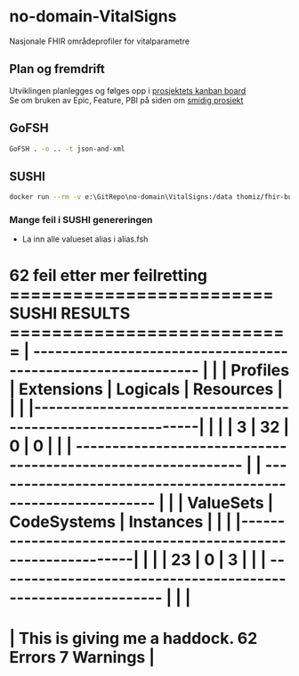 # no-domain-VitalSigns

Nasjonale FHIR områdeprofiler for vitalparametre

## Plan og fremdrift

Utviklingen planlegges og følges opp i [prosjektets kanban board](https://github.com/HL7Norway/no-domain/projects/2)  
Se om bruken av Epic, Feature, PBI på siden om [smidig prosjekt](https://github.com/HL7Norway/no-domain/blob/master/docs/smidig-prosjekt.md)  

## GoFSH

~~~bash
GoFSH . -o .. -t json-and-xml
~~~

## SUSHI

~~~bash
docker run --rm -v e:\GitRepo\no-domain\VitalSigns:/data thomiz/fhir-build sushi /data
~~~

### Mange feil i SUSHI genereringen

* La inn alle valueset alias i alias.fsh

62 feil etter mer feilretting
========================= SUSHI RESULTS ===========================
|  -------------------------------------------------------------  |
| |    Profiles   |  Extensions  |   Logicals   |   Resources   | |
| |-------------------------------------------------------------| |
| |       3       |      32      |      0       |       0       | |
|  -------------------------------------------------------------  |
|  -------------------------------------------------------------  |
| |      ValueSets     |    CodeSystems    |     Instances      | |
| |-------------------------------------------------------------| |
| |         23         |         0         |         3          | |
|  -------------------------------------------------------------  |
|                                                                 |
===================================================================
| This is giving me a haddock.           62 Errors     7 Warnings |
=================================================================== 